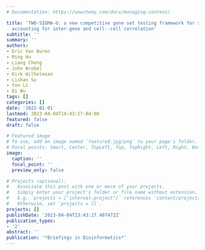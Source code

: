 ```yaml
---
# Documentation: https://wowchemy.com/docs/managing-content/

title: 'TWO-SIGMA-G: a new competitive gene set testing framework for scRNA-seq data
  accounting for inter-gene and cell--cell correlation'
subtitle: ''
summary: ''
authors:
- Eric Van Buren
- Ming Hu
- Liang Cheng
- John Wrobel
- Kirk Wilhelmsen
- Lishan Su
- Yun Li
- Di Wu
tags: []
categories: []
date: '2022-01-01'
lastmod: 2023-04-04T19:43:17-04:00
featured: false
draft: false

# Featured image
# To use, add an image named `featured.jpg/png` to your page's folder.
# Focal points: Smart, Center, TopLeft, Top, TopRight, Left, Right, BottomLeft, Bottom, BottomRight.
image:
  caption: ''
  focal_point: ''
  preview_only: false

# Projects (optional).
#   Associate this post with one or more of your projects.
#   Simply enter your project's folder or file name without extension.
#   E.g. `projects = ["internal-project"]` references `content/project/deep-learning/index.md`.
#   Otherwise, set `projects = []`.
projects: []
publishDate: '2023-04-04T23:43:17.407472Z'
publication_types:
- '2'
abstract: ''
publication: '*Briefings in Bioinformatics*'
---
```

